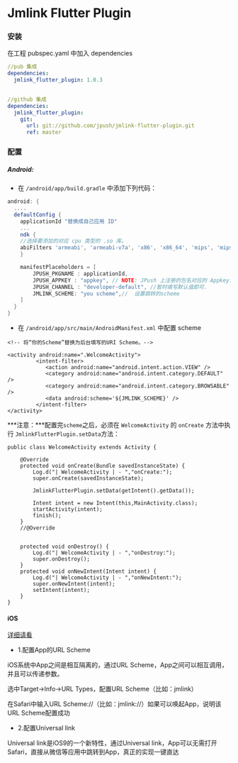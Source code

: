 

# Jmlink Flutter Plugin

### 安装

在工程 pubspec.yaml 中加入 dependencies

```yaml
//pub 集成
dependencies:
  jmlink_flutter_plugin: 1.0.3

  
//github 集成  
dependencies:
  jmlink_flutter_plugin:
    git:
      url: git://github.com/jpush/jmlink-flutter-plugin.git
      ref: master
```
### 配置

##### Android:

+ 在 `/android/app/build.gradle` 中添加下列代码：

```groovy
android: {
  ....
  defaultConfig {
    applicationId "替换成自己应用 ID"
    ...
    ndk {
	//选择要添加的对应 cpu 类型的 .so 库。
	abiFilters 'armeabi', 'armeabi-v7a', 'x86', 'x86_64', 'mips', 'mips64', 'arm64-v8a',        
    }

    manifestPlaceholders = [
        JPUSH_PKGNAME : applicationId,
        JPUSH_APPKEY : "appkey", // NOTE: JPush 上注册的包名对应的 Appkey.
        JPUSH_CHANNEL : "developer-default", //暂时填写默认值即可.
        JMLINK_SCHEME: "you scheme",//  设置跳转的scheme
    ]
  }    
}
```

+ 在 `/android/app/src/main/AndroidManifest.xml` 中配置 scheme

```
<!-- 将“你的Scheme”替换为后台填写的URI Scheme。-->

<activity android:name=".WelcomeActivity">
         <intent-filter>
            <action android:name="android.intent.action.VIEW" />
            <category android:name="android.intent.category.DEFAULT" />
            <category android:name="android.intent.category.BROWSABLE" />
            <data android:scheme='${JMLINK_SCHEME}' />
         </intent-filter>
</activity>
```

***注意：***配置完`scheme`之后，必须在 `WelcomeActivity` 的 `onCreate` 方法中执行 `JmlinkFlutterPlugin.setData`方法：

```
public class WelcomeActivity extends Activity {

    @Override
    protected void onCreate(Bundle savedInstanceState) {
        Log.d("| WelcomeActivity | - ","onCreate:");
        super.onCreate(savedInstanceState);

        JmlinkFlutterPlugin.setData(getIntent().getData());

        Intent intent = new Intent(this,MainActivity.class);
        startActivity(intent);
        finish();
    }
    //@Override


    protected void onDestroy() {
        Log.d("| WelcomeActivity | - ","onDestroy:");
        super.onDestroy();
    }
    protected void onNewIntent(Intent intent) {
        Log.d("| WelcomeActivity | - ","onNewIntent:");
        super.onNewIntent(intent);
        setIntent(intent);
    }
}
```

#### iOS

[详细请看](https://docs.jiguang.cn/jmlink/client/iOS/ios_guide/)

- 1.配置App的URL Scheme

iOS系统中App之间是相互隔离的，通过URL Scheme，App之间可以相互调用，并且可以传递参数。

选中Target->Info->URL Types，配置URL Scheme（比如：jmlink）

在Safari中输入URL Scheme://（比如：jmlink://）如果可以唤起App，说明该URL Scheme配置成功

- 2.配置Universal link

Universal link是iOS9的一个新特性，通过Universal link，App可以无需打开Safari，直接从微信等应用中跳转到App，真正的实现一键直达

